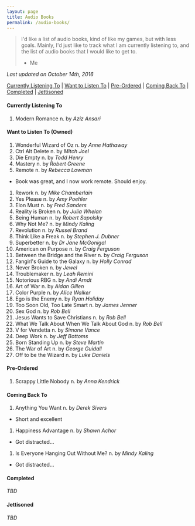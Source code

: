 ```yaml
---
layout: page
title: Audio Books
permalink: /audio-books/
---
```


> I'd like a list of audio books, kind of like my games, but with less
> goals.  Mainly, I'd just like to track what I am currently listening to,
> and the list of audio books that I would like to get to.
> - Me

*Last updated on October 14th, 2016*

[Currently Listening To][currently-listening-to] |
[Want to Listen To][want-to-listen-to] |
[Pre-Ordered][pre-ordered] |
[Coming Back To][coming-back-to] |
[Completed][completed] |
[Jettisoned][jettisoned]

<a name='currently-listening-to'></a>

#### Currently Listening To

1. Modern Romance n. by _Aziz Ansari_

<a name='want-to-listen-to'></a>

#### Want to Listen To (Owned)

1. Wonderful Wizard of Oz n. by _Anne Hathaway_
1. Ctrl Alt Delete n. by _Mitch Joel_
1. Die Empty n. by _Todd Henry_
1. Mastery n. by _Robert Greene_
1. Remote n. by _Rebecca Lowman_
  - Book was great, and I now work remote. Should enjoy.
1. Rework n. by _Mike Chamberlain_
1. Yes Please n. by _Amy Poehler_
1. Elon Must n. by _Fred Sanders_
1. Reality is Broken n. by _Julia Whelan_
1. Being Human n. by _Robert Sapolsky_
1. Why Not Me? n. by _Mindy Kaling_
1. Revolution n. by _Russel Brand_
1. Think Like a Freak n. by _Stephen J. Dubner_
1. Superbetter n. by _Dr Jane McGonigal_
1. American on Purpose n. by _Craig Ferguson_
1. Between the Bridge and the River n. by _Craig Ferguson_
1. Fangirl's Guide to the Galaxy n. by _Holly Conrad_
1. Never Broken n. by _Jewel_
1. Troublemaker n. by _Leah Remini_
1. Notorious RBG n. by _Andi Arndt_
1. Art of War n. by _Aidan Gillen_
1. Color Purple n. by _Alice Walker_
1. Ego is the Enemy n. by _Ryan Holiday_
1. Too Soon Old, Too Late Smart n. by _James Jenner_
1. Sex God n. by _Rob Bell_
1. Jesus Wants to Save Christians n. by _Rob Bell_
1. What We Talk About When We Talk About God n. by _Rob Bell_
1. V for Vendetta n. by _Simone Vance_
1. Deep Work n. by _Jeff Bottoms_
1. Born Standing Up n. by _Steve Martin_
1. The War of Art n. by _George Guidall_
1. Off to be the Wizard n. by _Luke Daniels_

<a name='pre-ordered'></a>

#### Pre-Ordered

1.  Scrappy Little Nobody n. by _Anna Kendrick_

<a name='coming-back-to'></a>

#### Coming Back To

1. Anything You Want n. by _Derek Sivers_
  - Short and excellent
1. Happiness Advantage n. by _Shawn Achor_
  - Got distracted... 
1. Is Everyone Hanging Out Without Me? n. by _Mindy Kaling_
  - Got distracted... 

<a name='completed'></a>

#### Completed

_TBD_

<a name='jettisoned'></a>

#### Jettisoned

_TBD_

[currently-listening-to]: #currently-listening-to
[want-to-listen-to]: #want-to-listen-to
[pre-ordered]: #pre-ordered
[coming-back-to]: #coming-back-to
[completed]: #completed
[jettisoned]: #jettisoned

